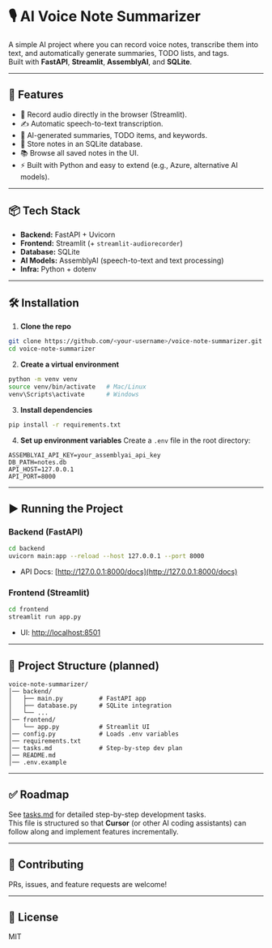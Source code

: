 # 🎙️ AI Voice Note Summarizer

A simple AI project where you can record voice notes, transcribe them into text, and automatically generate summaries, TODO lists, and tags.  
Built with **FastAPI**, **Streamlit**, **AssemblyAI**, and **SQLite**.  

---

## 🚀 Features
- 🎤 Record audio directly in the browser (Streamlit).
- ✍️ Automatic speech-to-text transcription.
- 📝 AI-generated summaries, TODO items, and keywords.
- 💾 Store notes in an SQLite database.
- 📚 Browse all saved notes in the UI.
- ⚡ Built with Python and easy to extend (e.g., Azure, alternative AI models).

---

## 📦 Tech Stack
- **Backend:** FastAPI + Uvicorn  
- **Frontend:** Streamlit (+ `streamlit-audiorecorder`)  
- **Database:** SQLite  
- **AI Models:** AssemblyAI (speech-to-text and text processing)  
- **Infra:** Python + dotenv  

---

## 🛠️ Installation

1. **Clone the repo**
```bash
git clone https://github.com/<your-username>/voice-note-summarizer.git
cd voice-note-summarizer
```

2. **Create a virtual environment**
```bash
python -m venv venv
source venv/bin/activate   # Mac/Linux
venv\Scripts\activate      # Windows
```

3. **Install dependencies**
```bash
pip install -r requirements.txt
```

4. **Set up environment variables**
Create a `.env` file in the root directory:
```env
ASSEMBLYAI_API_KEY=your_assemblyai_api_key
DB_PATH=notes.db
API_HOST=127.0.0.1
API_PORT=8000
```

---

## ▶️ Running the Project

### Backend (FastAPI)
```bash
cd backend
uvicorn main:app --reload --host 127.0.0.1 --port 8000
```
- API Docs: [http://127.0.0.1:8000/docs](http://127.0.0.1:8000/docs)

### Frontend (Streamlit)
```bash
cd frontend
streamlit run app.py
```
- UI: [http://localhost:8501](http://localhost:8501)

---

## 📂 Project Structure (planned)
```
voice-note-summarizer/
│── backend/
│   ├── main.py          # FastAPI app
│   ├── database.py      # SQLite integration
│   └── ...
│── frontend/
│   └── app.py           # Streamlit UI
│── config.py            # Loads .env variables
│── requirements.txt
│── tasks.md             # Step-by-step dev plan
│── README.md
│── .env.example
```

---

## ✅ Roadmap
See [tasks.md](./tasks.md) for detailed step-by-step development tasks.  
This file is structured so that **Cursor** (or other AI coding assistants) can follow along and implement features incrementally.  

---

## 🤝 Contributing
PRs, issues, and feature requests are welcome!  

---

## 📜 License
MIT
